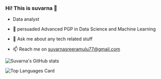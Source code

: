 ### Hi! This is suvarna 👋

- Data analyst 

- 🌱 persuaded Advanced PGP in Data Science and Machine Learning
- 💬 Ask me about any tech related stuff
- 📫 Reach me on suvarnasreeramulu77@gmail.com



![Suvarna's GitHub stats](https://github-readme-stats.vercel.app/api?username=Suvarna1srinivaS&theme=vue&show_icons=true)

![Top Languages Card](https://github-readme-stats.vercel.app/api/top-langs/?username=Suvarna1srinivaS)


